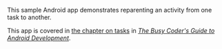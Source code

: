 This sample Android app demonstrates
reparenting an activity from one task to another.

This app is covered in 
[the chapter on tasks](https://commonsware.com/Android/previews/tasks)
in [*The Busy Coder's Guide to Android Development*](https://commonsware.com/Android/).

